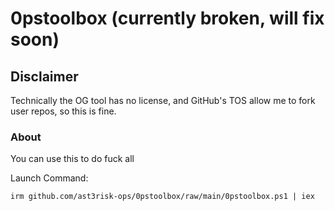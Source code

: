# 0pstoolbox (currently broken, will fix soon)
## Disclaimer
Technically the OG tool has no license, and GitHub's TOS allow me to fork user repos, so this is fine.

### About

You can use this to do fuck all


Launch Command:

`irm github.com/ast3risk-ops/0pstoolbox/raw/main/0pstoolbox.ps1 | iex`
